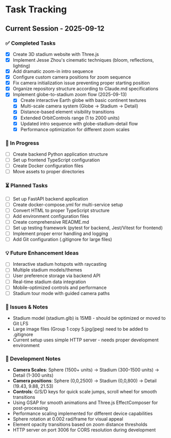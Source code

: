 # Task Tracking

## Current Session - 2025-09-12

### ✅ Completed Tasks
- [x] Create 3D stadium website with Three.js 
- [x] Implement Jesse Zhou's cinematic techniques (bloom, reflections, lighting)
- [x] Add dramatic zoom-in intro sequence 
- [x] Configure custom camera positions for zoom sequence
- [x] Fix camera initialization issue preventing proper starting position
- [x] Organize repository structure according to Claude.md specifications
- [x] Implement globe-to-stadium zoom flow (2025-09-13)
  - [x] Create interactive Earth globe with basic continent textures
  - [x] Multi-scale camera system (Globe → Stadium → Detail)
  - [x] Distance-based element visibility transitions
  - [x] Extended OrbitControls range (1 to 2000 units)
  - [x] Updated intro sequence with globe-stadium-detail flow
  - [x] Performance optimization for different zoom scales

### 🔄 In Progress
- [ ] Create backend Python application structure
- [ ] Set up frontend TypeScript configuration
- [ ] Create Docker configuration files
- [ ] Move assets to proper directories

### ⏳ Planned Tasks
- [ ] Set up FastAPI backend application
- [ ] Create docker-compose.yml for multi-service setup  
- [ ] Convert HTML to proper TypeScript structure
- [ ] Add environment configuration files
- [ ] Create comprehensive README.md
- [ ] Set up testing framework (pytest for backend, Jest/Vitest for frontend)
- [ ] Implement proper error handling and logging
- [ ] Add Git configuration (.gitignore for large files)

### 💡 Future Enhancement Ideas
- [ ] Interactive stadium hotspots with raycasting
- [ ] Multiple stadium models/themes
- [ ] User preference storage via backend API
- [ ] Real-time stadium data integration
- [ ] Mobile-optimized controls and performance
- [ ] Stadium tour mode with guided camera paths

### 🐛 Issues & Notes
- Stadium model (stadium.glb) is 15MB - should be optimized or moved to Git LFS
- Large image files (Group 1 copy 5.jpg/jpeg) need to be added to .gitignore
- Current setup uses simple HTTP server - needs proper development environment

### 📝 Development Notes
- **Camera Scales**: Sphere (1500+ units) → Stadium (300-1500 units) → Detail (1-300 units)
- **Camera positions**: Sphere (0,0,2500) → Stadium (0,0,800) → Detail (19.43, 9.88, 21.53)
- **Controls**: G/S/D keys for quick scale jumps, scroll wheel for smooth transitions
- Using GSAP for smooth animations and Three.js EffectComposer for post-processing
- Performance scaling implemented for different device capabilities
- Sphere rotation at 0.002 rad/frame for visual appeal
- Element opacity transitions based on zoom distance thresholds
- HTTP server on port 3006 for CORS resolution during development